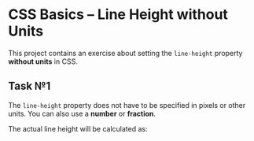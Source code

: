 # CSS Basics – Line Height without Units

This project contains an exercise about setting the `line-height` property **without units** in CSS.

## Task №1

The `line-height` property does not have to be specified in pixels or other units. You can also use a **number** or **fraction**.  

The actual line height will be calculated as:  
